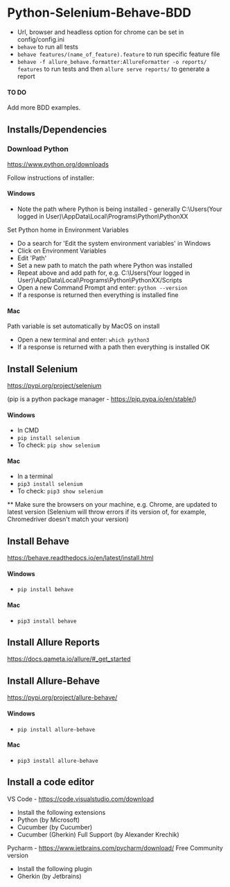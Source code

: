 # Python-Selenium-Behave-BDD

- Url, browser and headless option for chrome can be set in config/config.ini
- `behave` to run all tests
- `behave features/(name_of_feature).feature` to run specific feature file
- `behave -f allure_behave.formatter:AllureFormatter -o reports/ features` to run tests and then `allure serve reports/` to generate a report

#### TO DO

Add more BDD examples.

## Installs/Dependencies

### Download Python

https://www.python.org/downloads

Follow instructions of installer:

#### Windows

- Note the path where Python is being installed - generally C:\Users\(Your logged in User)\AppData\Local\Programs\Python\PythonXX

Set Python home in Environment Variables

- Do a search for 'Edit the system environment variables' in Windows
- Click on Environment Variables
- Edit 'Path'
- Set a new path to match the path where Python was installed
- Repeat above and add path for, e.g. C:\Users\(Your logged in User)\AppData\Local\Programs\Python\PythonXX/Scripts
- Open a new Command Prompt and enter: `python --version`
- If a response is returned then everything is installed fine

#### Mac

Path variable is set automatically by MacOS on install

- Open a new terminal and enter: `which python3`
- If a response is returned with a path then everything is installed OK

## Install Selenium

https://pypi.org/project/selenium

(pip is a python package manager - https://pip.pypa.io/en/stable/)

#### Windows

- In CMD
- `pip install selenium`
- To check: `pip show selenium`

#### Mac

- In a terminal
- `pip3 install selenium`
- To check: `pip3 show selenium`

\*\* Make sure the browsers on your machine, e.g. Chrome, are updated to latest version (Selenium will throw errors if its version of, for example, Chromedriver doesn't match your version)

## Install Behave

https://behave.readthedocs.io/en/latest/install.html

#### Windows

- `pip install behave`

#### Mac

- `pip3 install behave`

## Install Allure Reports

https://docs.qameta.io/allure/#_get_started

## Install Allure-Behave

https://pypi.org/project/allure-behave/

#### Windows

- `pip install allure-behave`

#### Mac

- `pip3 install allure-behave`

## Install a code editor

VS Code - https://code.visualstudio.com/download

- Install the following extensions
- Python (by Microsoft)
- Cucumber (by Cucumber)
- Cucumber (Gherkin) Full Support (by Alexander Krechik)

Pycharm - https://www.jetbrains.com/pycharm/download/ Free Community version

- Install the following plugin
- Gherkin (by Jetbrains)
